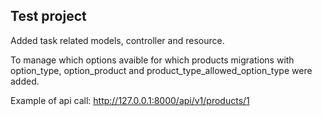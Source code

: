 ## Test project

Added task related models, controller and resource.

To manage which options avaible for which products migrations with option_type, option_product and product_type_allowed_option_type were added.

Example of api call:
http://127.0.0.1:8000/api/v1/products/1


